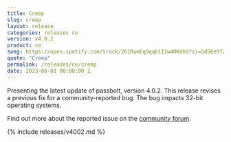 ```yaml
---
title: Creep
slug: creep
layout: release
categories: releases ce
version: v4.0.2
product: ce
song: https://open.spotify.com/track/261RumEq9qqk1I1w4OKdhd?si=5d56e9729796420d
quote: "Creep"
permalink: /releases/ce/creep
date: 2023-06-01 00:00:00 Z
---
```


Presenting the latest update of passbolt, version 4.0.2. This release revises a previous fix for a community-reported bug. The bug impacts 32-bit operating systems.

Find out more about the reported issue on the [community forum](https://community.passbolt.com/t/testing-update-to-v4-crashes-on-raspberrypi4/7409). 

{% include releases/v4002.md %}
